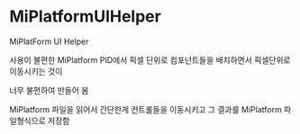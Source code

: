 MiPlatformUIHelper
==================

MiPlatForm UI Helper

사용이 불편한 MiPlatform PID에서 픽셀 단위로 컴포넌트들을 배치하면서 픽셀단위로 이동시키는 것이 

너무 불편하여 만들어 봄

MiPlatform 파일을 읽어서 간단한게 컨트롤들을 이동시키고 그 결과를 MiPlatform 파일형식으로 저장함
